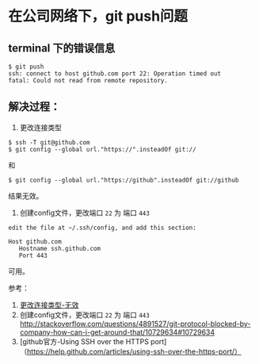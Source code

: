 # 在公司网络下，git push问题
## terminal 下的错误信息
```
$ git push
ssh: connect to host github.com port 22: Operation timed out
fatal: Could not read from remote repository.
```

## 解决过程：  
1. 更改连接类型
```
$ ssh -T git@github.com
$ git config --global url."https://".insteadOf git://
```
和
```
$ git config --global url."https://github".insteadOf git://github
```
结果无效。


1. 创建config文件，更改端口 `22` 为 端口 `443`
```
edit the file at ~/.ssh/config, and add this section:

Host github.com
   Hostname ssh.github.com   
   Port 443
```
可用。



参考：
1. [更改连接类型-无效](http://stackoverflow.com/questions/15589682/ssh-connect-to-host-github-com-port-22-connection-timed-out)
1. 创建config文件，更改端口 `22` 为 端口 `443` http://stackoverflow.com/questions/4891527/git-protocol-blocked-by-company-how-can-i-get-around-that/10729634#10729634
1. [github官方-Using SSH over the HTTPS port]（https://help.github.com/articles/using-ssh-over-the-https-port/）
